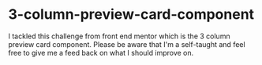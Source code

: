# 3-column-preview-card-component
 I tackled this challenge from front end mentor which is the 3 column preview card component. Please be aware that I'm a self-taught and feel free to give me a feed back on what I should improve on. 
